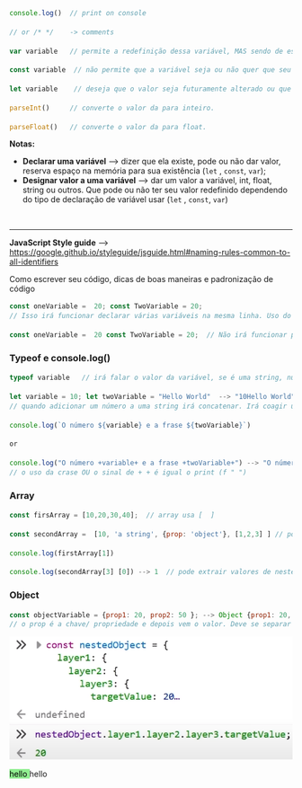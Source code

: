 ```jsx
console.log()  // print on console

// or /* */    -> comments 

var variable   // permite a redefinição dessa variável, MAS sendo de escopo     global ou local, oque pode ser alterado a qualquer momento que utilizar variável como mesmo nome sendo o motivo de não ser muito usado mais, VARIÁVEL.

const variable  // não permite que a variável seja ou não quer que seu valor    seja alterado, CONSTANTE. E somente tem valor local, dentro do bloco.

let variable    // deseja que o valor seja futuramente alterado ou que irá dar o valor posteriormente, SEJA ou VAMOS. E somente tem valor local, dentro do bloco.

parseInt()     // converte o valor da para inteiro.

parseFloat()   // converte o valor da para float.
```

**Notas:** 

- **Declarar uma variável** —> dizer que ela existe, pode ou não dar valor, reserva espaço na memória para sua existência (`let` , `const`, `var`);
- **Designar valor a uma variável** —> dar um valor a variável, int, float, string ou outros. Que pode ou não ter seu valor redefinido dependendo do tipo de declaração de variável usar (`let` , `const`, `var`)

<br>
<hr>

**JavaScript Style guide** —> https://google.github.io/styleguide/jsguide.html#naming-rules-common-to-all-identifiers

Como escrever seu código, dicas de boas maneiras e padronização de código

```jsx
const oneVariable =  20; const TwoVariable = 20;  
// Isso irá funcionar declarar várias variáveis na mesma linha. Uso do ponto e vírgula (;).

const oneVariable =  20 const TwoVariable = 20;  // Não irá funcionar pois não  sabe o final de primeira declaração.
```

### Typeof e console.log()

```jsx
typeof variable   // irá falar o valor da variável, se é uma string, number, boolean e etc.

let variable = 10; let twoVariable = "Hello World"  --> "10Hello World"  
// quando adicionar um número a uma string irá concatenar. Irá coagir uma variável de um  tipo a se somar a de outro tipo.

console.log(`O número ${variable} e a frase ${twoVariable}`) 

or

console.log("O número +variable+ e a frase +twoVariable+") --> "O número 10 e a frase hello world"  
// o uso da crase OU o sinal de + + é igual o print (f " ")
```

### Array

```jsx
const firsArray = [10,20,30,40];  // array usa [  ]

const secondArray =  [10, 'a string', {prop: 'object'}, [1,2,3] ] // pode mistu-rar o tipo de os tipos de dados dentro de uma array

console.log(firstArray[1])

console.log(secondArray[3] [0]) --> 1  // pode extrair valores de nested arrays
```

### Object

```jsx
const objectVariable = {prop1: 20, prop2: 50 }; --> Object {prop1: 20, prop2: 50 }  
// o prop é a chave/ propriedade e depois vem o valor. Deve se separar as partes com uso da vírgula (,).

```
![Alt text](image.png)


<mark style="background: lightgreen;"> hello </mark> hello